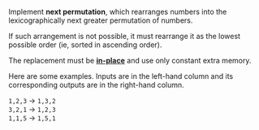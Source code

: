 
Implement  **next permutation**, which rearranges numbers into the lexicographically next greater permutation of numbers.

If such arrangement is not possible, it must rearrange it as the lowest possible order (ie, sorted in ascending order).

The replacement must be  **[in-place](http://en.wikipedia.org/wiki/In-place_algorithm)**  and use only constant extra memory.

Here are some examples. Inputs are in the left-hand column and its corresponding outputs are in the right-hand column.

`1,2,3`  →  `1,3,2`  
`3,2,1`  →  `1,2,3`  
`1,1,5`  →  `1,5,1`